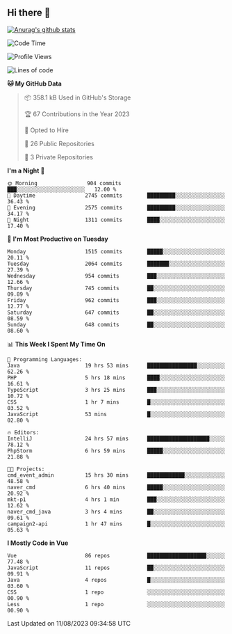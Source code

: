 ## Hi there 👋

[![Anurag's github stats](https://github-readme-stats.vercel.app/api?username=Songwonseok)](https://github.com/anuraghazra/github-readme-stats)



<!--START_SECTION:waka-->
![Code Time](http://img.shields.io/badge/Code%20Time-2%2C444%20hrs%2012%20mins-blue)

![Profile Views](http://img.shields.io/badge/Profile%20Views-0-blue)

![Lines of code](https://img.shields.io/badge/From%20Hello%20World%20I%27ve%20Written-35.0%20million%20lines%20of%20code-blue)

**🐱 My GitHub Data** 

> 📦 358.1 kB Used in GitHub's Storage 
 > 
> 🏆 67 Contributions in the Year 2023
 > 
> 💼 Opted to Hire
 > 
> 📜 26 Public Repositories 
 > 
> 🔑 3 Private Repositories 
 > 
**I'm a Night 🦉** 

```text
🌞 Morning                904 commits         ███░░░░░░░░░░░░░░░░░░░░░░   12.00 % 
🌆 Daytime                2745 commits        █████████░░░░░░░░░░░░░░░░   36.43 % 
🌃 Evening                2575 commits        █████████░░░░░░░░░░░░░░░░   34.17 % 
🌙 Night                  1311 commits        ████░░░░░░░░░░░░░░░░░░░░░   17.40 % 
```
📅 **I'm Most Productive on Tuesday** 

```text
Monday                   1515 commits        █████░░░░░░░░░░░░░░░░░░░░   20.11 % 
Tuesday                  2064 commits        ███████░░░░░░░░░░░░░░░░░░   27.39 % 
Wednesday                954 commits         ███░░░░░░░░░░░░░░░░░░░░░░   12.66 % 
Thursday                 745 commits         ██░░░░░░░░░░░░░░░░░░░░░░░   09.89 % 
Friday                   962 commits         ███░░░░░░░░░░░░░░░░░░░░░░   12.77 % 
Saturday                 647 commits         ██░░░░░░░░░░░░░░░░░░░░░░░   08.59 % 
Sunday                   648 commits         ██░░░░░░░░░░░░░░░░░░░░░░░   08.60 % 
```


📊 **This Week I Spent My Time On** 

```text
💬 Programming Languages: 
Java                     19 hrs 53 mins      ████████████████░░░░░░░░░   62.26 % 
PHP                      5 hrs 18 mins       ████░░░░░░░░░░░░░░░░░░░░░   16.61 % 
TypeScript               3 hrs 25 mins       ███░░░░░░░░░░░░░░░░░░░░░░   10.72 % 
CSS                      1 hr 7 mins         █░░░░░░░░░░░░░░░░░░░░░░░░   03.52 % 
JavaScript               53 mins             █░░░░░░░░░░░░░░░░░░░░░░░░   02.80 % 

🔥 Editors: 
IntelliJ                 24 hrs 57 mins      ████████████████████░░░░░   78.12 % 
PhpStorm                 6 hrs 59 mins       █████░░░░░░░░░░░░░░░░░░░░   21.88 % 

🐱‍💻 Projects: 
cmd_event_admin          15 hrs 30 mins      ████████████░░░░░░░░░░░░░   48.58 % 
naver_cmd                6 hrs 40 mins       █████░░░░░░░░░░░░░░░░░░░░   20.92 % 
mkt-p1                   4 hrs 1 min         ███░░░░░░░░░░░░░░░░░░░░░░   12.62 % 
naver_cmd_java           3 hrs 4 mins        ██░░░░░░░░░░░░░░░░░░░░░░░   09.61 % 
campaign2-api            1 hr 47 mins        █░░░░░░░░░░░░░░░░░░░░░░░░   05.63 % 
```

**I Mostly Code in Vue** 

```text
Vue                      86 repos            ███████████████████░░░░░░   77.48 % 
JavaScript               11 repos            ██░░░░░░░░░░░░░░░░░░░░░░░   09.91 % 
Java                     4 repos             █░░░░░░░░░░░░░░░░░░░░░░░░   03.60 % 
CSS                      1 repo              ░░░░░░░░░░░░░░░░░░░░░░░░░   00.90 % 
Less                     1 repo              ░░░░░░░░░░░░░░░░░░░░░░░░░   00.90 % 
```




 Last Updated on 11/08/2023 09:34:58 UTC
<!--END_SECTION:waka-->
